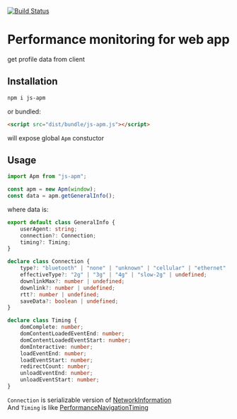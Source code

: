 [![Build Status](https://travis-ci.com/the-toster/js-apm.svg?branch=master)](https://travis-ci.com/the-toster/js-apm)
# Performance monitoring for web app

get profile data from client 

## Installation 
```sh
npm i js-apm
```
or bundled:  
```html
<script src="dist/bundle/js-apm.js"></script>
```
will expose global `Apm` constuctor

## Usage

```js
import Apm from "js-apm";

const apm = new Apm(window);
const data = apm.getGeneralInfo();
```
where data is:
```ts
export default class GeneralInfo {
    userAgent: string;
    connection?: Connection;
    timing?: Timing;
}

declare class Connection {
    type?: "bluetooth" | "none" | "unknown" | "cellular" | "ethernet" | "mixed" | "other" | "wifi" | "wimax" | undefined;
    effectiveType?: "2g" | "3g" | "4g" | "slow-2g" | undefined;
    downlinkMax?: number | undefined;
    downlink?: number | undefined;
    rtt?: number | undefined;
    saveData?: boolean | undefined;
}

declare class Timing {
    domComplete: number;
    domContentLoadedEventEnd: number;
    domContentLoadedEventStart: number;
    domInteractive: number;
    loadEventEnd: number;
    loadEventStart: number;
    redirectCount: number;
    unloadEventEnd: number;
    unloadEventStart: number;
}
```
`Connection` is serializable version of [NetworkInformation](https://developer.mozilla.org/en-US/docs/Web/API/NetworkInformation)  
And `Timing` is like [PerformanceNavigationTiming](https://developer.mozilla.org/en-US/docs/Web/API/PerformanceNavigationTiming)
